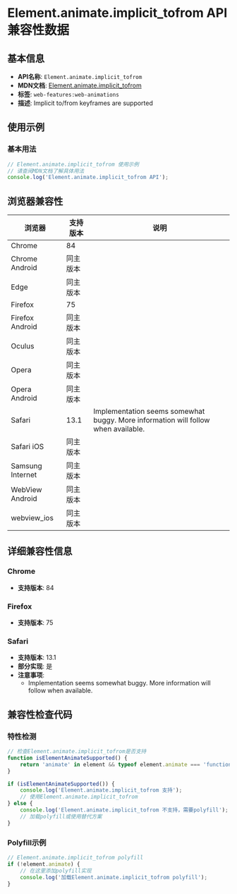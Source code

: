 # Element.animate.implicit_tofrom API 兼容性数据

## 基本信息

- **API名称**: `Element.animate.implicit_tofrom`
- **MDN文档**: [Element.animate.implicit_tofrom](https://developer.mozilla.org/docs/Web/API/Element/animate#implicit_tofrom_keyframes)
- **标签**: `web-features:web-animations`
- **描述**: Implicit to/from keyframes are supported

## 使用示例

### 基本用法

```javascript
// Element.animate.implicit_tofrom 使用示例
// 请查阅MDN文档了解具体用法
console.log('Element.animate.implicit_tofrom API');
```

## 浏览器兼容性

| 浏览器 | 支持版本 | 说明 |
|--------|----------|------|
| Chrome | 84 |  |
| Chrome Android | 同主版本 |  |
| Edge | 同主版本 |  |
| Firefox | 75 |  |
| Firefox Android | 同主版本 |  |
| Oculus | 同主版本 |  |
| Opera | 同主版本 |  |
| Opera Android | 同主版本 |  |
| Safari | 13.1 | Implementation seems somewhat buggy. More information will follow when available. |
| Safari iOS | 同主版本 |  |
| Samsung Internet | 同主版本 |  |
| WebView Android | 同主版本 |  |
| webview_ios | 同主版本 |  |

## 详细兼容性信息

### Chrome

- **支持版本**: 84

### Firefox

- **支持版本**: 75

### Safari

- **支持版本**: 13.1
- **部分实现**: 是
- **注意事项**:
  - Implementation seems somewhat buggy. More information will follow when available.

## 兼容性检查代码

### 特性检测

```javascript
// 检查Element.animate.implicit_tofrom是否支持
function isElementAnimateSupported() {
    return 'animate' in element && typeof element.animate === 'function';
}

if (isElementAnimateSupported()) {
    console.log('Element.animate.implicit_tofrom 支持');
    // 使用Element.animate.implicit_tofrom
} else {
    console.log('Element.animate.implicit_tofrom 不支持，需要polyfill');
    // 加载polyfill或使用替代方案
}
```

### Polyfill示例

```javascript
// Element.animate.implicit_tofrom polyfill
if (!element.animate) {
    // 在这里添加polyfill实现
    console.log('加载Element.animate.implicit_tofrom polyfill');
}
```

